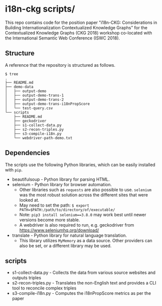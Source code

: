 # i18n-ckg scripts/

This repo contains code for the position paper "i18n-CKG: Considerations in Building Internationalization Contextualized Knowledge Graphs" for the Contextualized Knowledge Graphs (CKG 2018) workshop co-located with the International Semantic Web Conference (ISWC 2018).


## Structure

A reference that the repository is structured as follows.

```
$ tree
.
├── README.md
├── demo-data
│   ├── output-demo
│   ├── output-demo-trans-1
│   ├── output-demo-trans-2
│   ├── output-demo-trans-i18nPropScore
│   └── test-query.csv
└── scripts
    ├── README.md
    ├── geckodriver
    ├── s1-collect-data.py
    ├── s2-recon-triples.py
    ├── s3-compile-i18n.py
    └── webdriver-path-demo.txt

```


## Dependencies

The scripts use the following Python libraries, which can be easily installed with `pip`.

- beautifulsoup - Python library for parsing HTML.
- selenium - Python library for browser automation.
	- Other libraries such as `requests` are also possible to use. `selenium` was the most robust solution across the different sites that were looked at.
	- May need to set the path: `$ export PATH=$PATH:/path/to/directory/of/executable/`
	- Note: `pip3 install selenium==3.8.0` may work best until newer versions become more stable.
	- A webdriver is also required to run, e.g. geckodriver from https://www.seleniumhq.org/download/
- translate - Python library for natural language translation.
	- This library utilizes  `MyMemory` as a data source. Other providers can also be set, or a different library may be used.


## scripts

- s1-collect-data.py - Collects the data from various source websites and outputs triples
- s2-recon-triples.py - Translates the non-English text and provides a CLI tool to reconcile complex triples
- s3-compile-i18n.py - Computes the i18nPropScore metrics as per the paper

